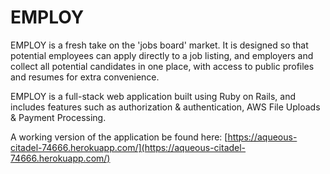 # EMPLOY

EMPLOY is a fresh take on the 'jobs board' market. It is designed so that potential employees can apply directly to a job listing, and employers and collect all potential candidates in one place, with access to public profiles and resumes for extra convenience. 

EMPLOY is a full-stack web application built using Ruby on Rails, and includes features such as authorization & authentication, AWS File Uploads & Payment Processing.

A working version of the application be found here: [https://aqueous-citadel-74666.herokuapp.com/](https://aqueous-citadel-74666.herokuapp.com/)
